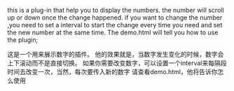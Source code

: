 this is a plug-in that help you to display the numbers. 
the number will scroll up or down once the change happened.
if you want to change the number ,you need to set a interval to start the change every time you need and set the new number at the same time.
The demo.html will tell you how to use the plugin;

这是一个用来展示数字的插件。
他的效果就是，当数字发生变化的时候，数字会上下滚动而不是直接切换。
如果你需要改变数字，可以设置一个interval来每隔段时间去改变一次，当然，每次要传入新的数字
请查看demo.html，他将告诉你怎么使用